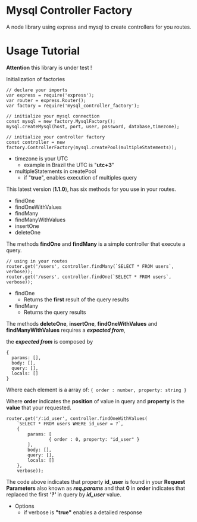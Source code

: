 # Mysql Controller Factory
A node library using express and mysql to create controllers for you routes.

 # Usage Tutorial
 **Attention** this library is under test !

Initialization of factories

    // declare your imports
    var express = require('express');  
    var router = express.Router();  
    var factory = require('mysql_controller_factory');
    
    // initialize your mysql connection
    const mysql = new factory.MysqlFactory();  
    mysql.createMysql(host, port, user, password, database,timezone);
    
    // initialize your controller factory
    const controller = new factory.ControllerFactory(mysql.createPool(multipleStatements)); 

  - timezone is your UTC
      - example in Brazil the UTC is "**utc+3**" 
   - multipleStatements in createPool 
       - if  "**true**", enables execution of multiples query
  
 This latest version (**1.1.0**),  has six methods for you use in your routes.

 - findOne
 - findOneWithValues
 - findMany
 - findManyWithValues
 - insertOne
 - deleteOne

The methods **findOne** and **findMany** is a simple controller that execute a query.

    // using in your routes	
    router.get('/users', controller.findMany(`SELECT * FROM users`, verbose));
    router.get('/users', controller.findOne(`SELECT * FROM users`, verbose));

 - findOne
	 - Returns the **first** result of the query results
 - findMany
	 - Returns the query results  

The methods **deleteOne**, **insertOne**, **findOneWithValues** and **findManyWithValues** requires a ***expected from***,

the ***expected from*** is composed by 

    {  
      params: [],  
      body: [],  
      query: [],  
      locals: []   
    }

Where each element is a array of:
	`{ order : number, property: string } ` 
	
Where **order** indicates the **position** of value in query and **property** is the **value** that your requested.

    router.get('/:id_user', controller.findOneWithValues(
		`SELECT * FROM users WHERE id_user = ?`,
		{
			params: [  
				    { order : 0, property: "id_user" }  
			],  
			body: [],  
			query: [],  
			locals: []
		},
		verbose));

 The code above indicates that property **id_user** is found in your **Request Parameters** also known as ***req.params***  and that **0** in **order** indicates that replaced the first ***'?'*** in query by ***id_user*** value.
 
  - Options
     - if verbose is **"true"**  enables a detailed response
